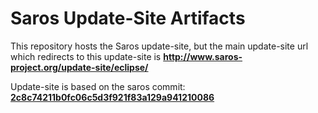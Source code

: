 # Saros Update-Site Artifacts

This repository hosts the Saros update-site, but the
main update-site url which redirects to this update-site
is **<http://www.saros-project.org/update-site/eclipse/>**

Update-site is based on the saros commit: **[2c8c74211b0fc06c5d3f921f83a129a941210086](https://github.com/saros-project/saros/commit/2c8c74211b0fc06c5d3f921f83a129a941210086)**
